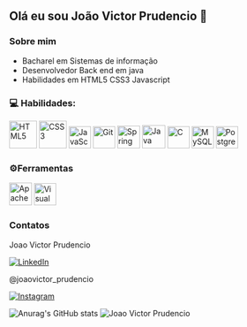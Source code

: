 ## Olá eu sou João Victor Prudencio 👋


### Sobre mim

* Bacharel em Sistemas de informação
* Desenvolvedor Back end em java
* Habilidades em HTML5 CSS3 Javascript
  

### 💻 Habilidades:
<div style="display: inline_block">
 
  
  <a href="https://www.w3.org/TR/html5/" title="HML5"><img src="https://github.com/get-icon/geticon/raw/master/icons/html-5.svg" alt="HTML5" width="50px" height="50px"></a>
  <a href="https://www.w3.org/TR/CSS/" title="CSS3"><img src="https://github.com/get-icon/geticon/raw/master/icons/css-3.svg" alt="CSS3" width="50px" height="50px"></a>
  <a href="https://developer.mozilla.org/en-US/docs/Web/JavaScript" title="JavaScript"><img src="https://github.com/get-icon/geticon/raw/master/icons/javascript.svg" alt="JavaScript" width="40px" height="40px"></a>
  <a href="https://git-scm.com/" title="Git"><img src="https://github.com/get-icon/geticon/raw/master/icons/git-icon.svg" alt="Git" width="40px" height="40px"></a>
  <a href="https://spring.io/" title="Spring"><img src="https://github.com/get-icon/geticon/raw/master/icons/spring.svg" alt="Spring" width="41px" height="41px"></a>
  <a href="https://www.java.com/" title="Java"><img src="https://github.com/get-icon/geticon/raw/master/icons/java.svg" alt="Java" width="42px" height="42px"></a>
  <a href="https://en.wikipedia.org/wiki/C_(programming_language)" title="C"><img src="https://github.com/get-icon/geticon/raw/master/icons/c.svg" alt="C" width="40px" height="40px"></a>
  <a href="https://dev.mysql.com/" title="MySQL"><img src="https://github.com/get-icon/geticon/raw/master/icons/mysql.svg" alt="MySQL" width="40px" height="40px"></a>
  <a href="https://www.postgresql.org/" title="PostgreSQL"><img src="https://github.com/get-icon/geticon/raw/master/icons/postgresql.svg" alt="PostgreSQL" width="40px" height="40px"></a>
</div>

### ⚙️Ferramentas

<div style="display: inline_block">

   <a href="https://www.apache.org/" title="Apache"><img src="https://github.com/get-icon/geticon/raw/master/icons/apache.svg" alt="Apache" width="41px" height="41px"></a>
  <a href="https://code.visualstudio.com/" title="Visual Studio Code"><img src="https://github.com/get-icon/geticon/raw/master/icons/visual-studio-code.svg" alt="Visual Studio Code" width="40px" height="40px"></a>
</div>

### Contatos
<div>Joao Victor Prudencio</div>

<a href="https://www.linkedin.com/in/joão-victor-prudencio">![LinkedIn](https://img.shields.io/badge/linkedin-%230077B5.svg?style=for-the-badge&logo=linkedin&logoColor=white)</a>

<div>@joaovictor_prudencio</div>

<a href="https://www.instagram.com/joao_victorprudencio/">![Instagram](https://img.shields.io/badge/Instagram-%23E4405F.svg?style=for-the-badge&logo=Instagram&logoColor=white)</a>

![Anurag's GitHub stats](https://github-readme-stats.vercel.app/api?username=joaovictorprudencio&show_icons=true&theme=transparent)
![Joao Victor Prudencio](https://github-readme-stats.vercel.app/api/top-langs/?username=joaovictorprudencio&layout=compact&langs_count=8&theme=tokyonight)

